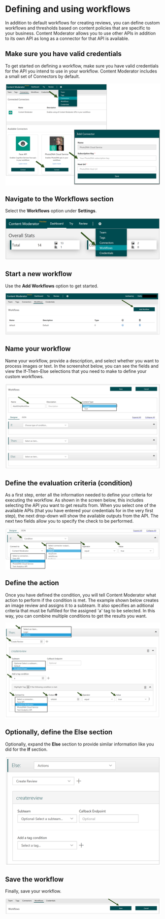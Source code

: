 <!-- 
NavPath: Content Moderator/Review Tool User Guide
LinkLabel: Using Workflows
Url: content-moderator/documentation/review-tool-user-guide/workflows
Weight: 183
-->

# Defining and using workflows  #

In addition to default workflows for creating reviews, you can define custom workflows and thresholds based on content policies that are specific to your business. Content Moderator allows you to use other APIs in addition to its own API as long as a connector for that API is available.

## Make sure you have valid credentials ##

To get started on defining a workflow, make sure you have valid credentials for the API you intend to use in your workflow. Content Moderator includes a small set of Connectors by default.

![Connectors](images/2-Workflows.PNG)

## Navigate to the Workflows section ##

Select the **Workflows** option under **Settings**.

![Connectors](images/2-Workflows-0.PNG)

## Start a new workflow ##

Use the **Add Workflows** option to get started.

![Connectors](images/2-Workflows-1.PNG)

## Name your workflow ##

Name your workflow, provide a description, and select whether you want to process images or text.
In the screenshot below, you can see the fields and view the If-Then-Else selections that you need to make to define your custom workflows.

![Connectors](images/2-Workflows-2.PNG)

## Define the evaluation criteria (condition) ##

As a first step, enter all the information needed to define your criteria for executing the workflow. As shown in the screen below, this includes selecting the API you want to get results from. When you select one of the available APIs (that you have entered your credentials for in the very first step), the next drop-down will show the available outputs from the API. The next two fields allow you to specify the check to be performed.

![Connectors](images/2-Workflows-3.PNG)

## Define the action ##

Once you have defined the condition, you will tell Content Moderator what action to perform if the condition is met. The example shown below creates an image review and assigns it to a subteam. It also specifies an aditional criteria that must be fulfilled for the assigned 'a' tag to be selected. In this way, you can combine multiple conditions to get the results you want.

![Connectors](images/2-Workflows-5.PNG)

## Optionally, define the Else section ##

Optionally, expand the **Else** section to provide similar information like you did for the **If** section.

![Connectors](images/2-Workflows-6.PNG)

## Save the workflow ##

Finally, save your workflow.

![Connectors](images/2-Workflows-7.PNG)



